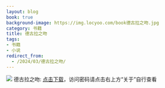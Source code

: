 ```yaml
---
layout: blog
book: true
background-image: https://img.locyoo.com/book德古拉之吻.jpg
category: 书籍
title: 德古拉之吻
tags:
- 书籍
- 小说
redirect_from:
  - /2024/03/德古拉之吻/
---
```

![](https://img.locyoo.com/book德古拉之吻.jpg)
德古拉之吻: <a name = "ref1" href="https://url18.ctfile.com/f/50983618-1334550307-f870c9?p=3619">点击下载</a>，访问密码请点击右上方“关于”自行查看